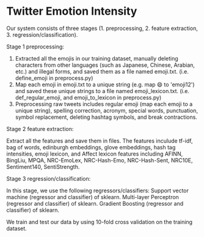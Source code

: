 # Twitter Emotion Intensity

Our system consists of three stages (1. preprocessing, 2. feature extraction, 3. regression/classification). 

Stage 1 preprocessing:
1) Extracted all the emojis in our training dataset, manually deleting characters from other languages (such as Japanese, Chinese, Arabian, etc.) and illegal forms, and saved them as a file named emoji.txt. (i.e. define_emoji in preprocess.py)
2) Map each emoji in emoji.txt to a unique string (e.g. map 😄  to 'emoji12') and saved these unique strings to a file named emoji_lexicon.txt. (i.e. def_regular_emoji, and emoji_to_lexicon in preprocess.py)
3) Preprocessing raw tweets includes regular emoji (map each emoji to a unique string), spelling correction, acronym, special words, punctuation, symbol replacement, deleting hashtag symbols, and break contractions.

Stage 2 feature extraction:  
  
Extract all the features and save them in files. 
The features inculude tf-idf, bag of words, edinburgh embeddings, glove embeddings, hash tag intensities, emoji lexicon, and Affect lexicon features including AFINN, BingLiu, MPQA, NRC-EmoLex, NRC-Hash-Emo, NRC-Hash-Sent, NRC10E, Sentiment140, SentiStrength.

Stage 3 regression/classification:  
  
In this stage, we use the following regressors/classifiers:
Support vector machine (regressor and classifier) of sklearn. 
Multi-layer Perceptron (regressor and classifier) of sklearn. 
Gradient Boosting (regressor and classifier) of sklearn. 

We train and test our data by using 10-fold cross validation on the training dataset. 
